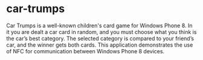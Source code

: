 car-trumps
==========

Car Trumps is a well-known children's card game for Windows Phone 8. In it you are dealt a car card in random, and you must choose what you think is the car’s best category. The selected category is compared to your friend’s car, and the winner gets both cards. This application demonstrates the use of NFC for communication between Windows Phone 8 devices.
